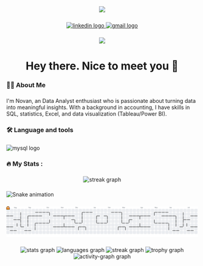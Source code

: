 <div align="center">
  <img height="150" src="https://media.giphy.com/media/M9gbBd9nbDrOTu1Mqx/giphy.gif"  />
</div>

###

<div align="center">
  <a href="https://www.linkedin.com/in/novan-rizki-wicaksono16" target="_blank">
    <img src="https://img.shields.io/static/v1?message=LinkedIn&logo=linkedin&label=&color=0077B5&logoColor=white&labelColor=&style=for-the-badge" height="25" alt="linkedin logo"  />
  </a>
  <a href="mailto:novanrizki1234@gmail.com" target="_blank">
    <img src="https://img.shields.io/static/v1?message=Gmail&logo=gmail&label=&color=D14836&logoColor=white&labelColor=&style=for-the-badge" height="25" alt="gmail logo"  />
  </a>
</div>

###

<div align="center">
  <img src="https://visitor-badge.laobi.icu/badge?page_id=novan1230.novan1230&"  />
</div>

###

<h1 align="center">Hey there. Nice to meet you 👋</h1>  


###

<h3 align="left">👩‍💻  About Me</h3>

###

<p align="left">I'm Novan, an Data Analyst enthusiast who is passionate about turning data into meaningful insights. With a background in accounting, I have skills in SQL, statistics, Excel, and data visualization (Tableau/Power BI).</p>

###

<h3 align="left">🛠 Language and tools</h3>

###

<div align="left">
  <img src="https://cdn.jsdelivr.net/gh/devicons/devicon/icons/mysql/mysql-original.svg" height="40" alt="mysql logo"  />
</div>

###

<h3 align="left">🔥   My Stats :</h3>

###

<div align="center">
  <img src="https://streak-stats.demolab.com?user=novan1230&locale=en&mode=daily&theme=dark&hide_border=false&border_radius=5&order=3" height="220" alt="streak graph"  />
</div>

###

<img src="https://raw.githubusercontent.com/novan1230/novan1230/output/snake.svg" alt="Snake animation" />

###

<picture>
  <source media="(prefers-color-scheme: dark)" srcset="https://raw.githubusercontent.com/novan1230/novan1230/output/pacman-contribution-graph-dark.svg">
  <source media="(prefers-color-scheme: light)" srcset="https://raw.githubusercontent.com/novan1230/novan1230/output/pacman-contribution-graph.svg">
  <img alt="pacman contribution graph" src="https://raw.githubusercontent.com/novan1230/novan1230/output/pacman-contribution-graph.svg">
</picture>

###

<div align="center">
  <img src="https://github-readme-stats.vercel.app/api?username=novan1230&hide_title=false&hide_rank=false&show_icons=true&include_all_commits=true&count_private=true&disable_animations=false&theme=dracula&locale=en&hide_border=false&order=1" height="150" alt="stats graph"  />
  <img src="https://github-readme-stats.vercel.app/api/top-langs?username=novan1230&locale=en&hide_title=false&layout=compact&card_width=320&langs_count=5&theme=dracula&hide_border=false&order=2" height="150" alt="languages graph"  />
  <img src="https://streak-stats.demolab.com?user=novan1230&locale=en&mode=daily&theme=dracula&hide_border=false&border_radius=5&order=3" height="150" alt="streak graph"  />
  <img src="https://github-profile-trophy.vercel.app?username=novan1230&theme=dracula&column=-1&row=1&margin-w=8&margin-h=8&no-bg=false&no-frame=false&order=4" height="150" alt="trophy graph"  />
  <img src="https://github-readme-activity-graph.vercel.app/graph?username=novan1230&radius=16&theme=react&area=true&order=5" height="300" alt="activity-graph graph"  />
</div>

###
